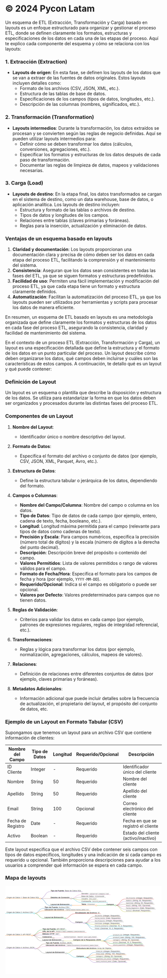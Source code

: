 <!-- # etl-batch-pycon-latam -->
<h1>© 2024 Pycon Latam</h1>


Un esquema de ETL (Extracción, Transformación y Carga) basado en layouts es un enfoque estructurado para organizar y gestionar el proceso ETL, donde se definen claramente los formatos, estructuras y especificaciones de los datos en cada una de las etapas del proceso. Aquí te explico cada componente del esquema y cómo se relaciona con los layouts:

### 1. **Extracción (Extraction)**
   - **Layouts de origen**: En esta fase, se definen los layouts de los datos que se van a extraer de las fuentes de datos originales. Estos layouts incluyen detalles como:
     - Formato de los archivos (CSV, JSON, XML, etc.).
     - Estructura de las tablas de base de datos.
     - Especificaciones de los campos (tipos de datos, longitudes, etc.).
     - Descripción de las columnas (nombres, significados, etc.).

### 2. **Transformación (Transformation)**
   - **Layouts intermedios**: Durante la transformación, los datos extraídos se procesan y se convierten según las reglas de negocio definidas. Aquí se pueden utilizar layouts intermedios para:
     - Definir cómo se deben transformar los datos (cálculos, conversiones, agregaciones, etc.).
     - Especificar los formatos y estructuras de los datos después de cada paso de transformación.
     - Documentar las reglas de limpieza de datos, mapeos y validaciones necesarias.

### 3. **Carga (Load)**
   - **Layouts de destino**: En la etapa final, los datos transformados se cargan en el sistema de destino, como un data warehouse, base de datos, o aplicación analítica. Los layouts de destino incluyen:
     - Estructura y formato de las tablas o archivos de destino.
     - Tipos de datos y longitudes de los campos.
     - Relaciones entre tablas (claves primarias y foráneas).
     - Reglas para la inserción, actualización y eliminación de datos.

### Ventajas de un esquema basado en layouts
1. **Claridad y documentación**: Los layouts proporcionan una documentación clara y precisa de cómo deben ser los datos en cada etapa del proceso ETL, facilitando la comprensión y el mantenimiento del sistema.
2. **Consistencia**: Aseguran que los datos sean consistentes en todas las fases del ETL, ya que se siguen formatos y estructuras predefinidos.
3. **Facilidad de uso**: Permiten una fácil implementación y modificación del proceso ETL, ya que cada etapa tiene un formato y estructura claramente definidos.
4. **Automatización**: Facilitan la automatización del proceso ETL, ya que los layouts pueden ser utilizados por herramientas y scripts para procesar los datos de manera eficiente.

En resumen, un esquema de ETL basado en layouts es una metodología organizada que define claramente los formatos y estructuras de los datos en cada fase del proceso ETL, asegurando la consistencia, claridad y facilidad de mantenimiento del sistema.



En el contexto de un proceso ETL (Extracción, Transformación y Carga), un layout es una especificación detallada que define la estructura y el formato de los datos en un punto particular del proceso. Un layout describe cómo deben organizarse los datos, qué campos deben incluirse y cuáles son las características de estos campos. A continuación, te detallo qué es un layout y qué puede contener:

### Definición de Layout

Un layout es un esquema o plantilla que describe la disposición y estructura de los datos. Se utiliza para estandarizar la forma en que los datos deben ser organizados y procesados durante las distintas fases del proceso ETL.

### Componentes de un Layout

1. **Nombre del Layout**:
   - Identificador único o nombre descriptivo del layout.

2. **Formato de Datos**:
   - Especifica el formato del archivo o conjunto de datos (por ejemplo, CSV, JSON, XML, Parquet, Avro, etc.).

3. **Estructura de Datos**:
   - Define la estructura tabular o jerárquica de los datos, dependiendo del formato.

4. **Campos o Columnas**:
   - **Nombre del Campo/Columna**: Nombre del campo o columna en los datos.
   - **Tipo de Datos**: Tipo de datos de cada campo (por ejemplo, entero, cadena de texto, fecha, booleano, etc.).
   - **Longitud**: Longitud máxima permitida para el campo (relevante para tipos de datos como cadenas de texto).
   - **Precisión y Escala**: Para campos numéricos, especifica la precisión (número total de dígitos) y la escala (número de dígitos a la derecha del punto decimal).
   - **Descripción**: Descripción breve del propósito o contenido del campo.
   - **Valores Permitidos**: Lista de valores permitidos o rango de valores válidos para el campo.
   - **Formato de Fecha/Hora**: Especifica el formato para los campos de fecha y hora (por ejemplo, `YYYY-MM-DD`).
   - **Requerido/Opcional**: Indica si el campo es obligatorio o puede ser opcional.
   - **Valores por Defecto**: Valores predeterminados para campos que no tienen datos.

5. **Reglas de Validación**:
   - Criterios para validar los datos en cada campo (por ejemplo, patrones de expresiones regulares, reglas de integridad referencial, etc.).

6. **Transformaciones**:
   - Reglas y lógica para transformar los datos (por ejemplo, normalización, agregaciones, cálculos, mapeos de valores).

7. **Relaciones**:
   - Definición de relaciones entre diferentes conjuntos de datos (por ejemplo, claves primarias y foráneas).

8. **Metadatos Adicionales**:
   - Información adicional que puede incluir detalles sobre la frecuencia de actualización, el propietario del layout, el propósito del conjunto de datos, etc.

### Ejemplo de un Layout en Formato Tabular (CSV)

Supongamos que tenemos un layout para un archivo CSV que contiene información de clientes:

| Nombre del Campo | Tipo de Datos | Longitud | Requerido/Opcional | Descripción                 |
|------------------|---------------|----------|--------------------|-----------------------------|
| ID Cliente       | Integer       | -        | Requerido          | Identificador único del cliente |
| Nombre           | String        | 50       | Requerido          | Nombre del cliente          |
| Apellido         | String        | 50       | Requerido          | Apellido del cliente        |
| Email            | String        | 100      | Opcional           | Correo electrónico del cliente |
| Fecha de Registro| Date          | -        | Requerido          | Fecha en que se registró el cliente |
| Activo           | Boolean       | -        | Requerido          | Estado del cliente (activo/inactivo) |

Este layout especifica que el archivo CSV debe contener seis campos con tipos de datos específicos, longitudes y una indicación de si cada campo es requerido u opcional. También proporciona descripciones para ayudar a los usuarios a comprender qué información se espera en cada campo.

### Mapa de layouts

<img src="etl_batch_pycon_latam\img\mapa.png" alt="Texto alternativo" title="Título opcional" width="504" height="283" />